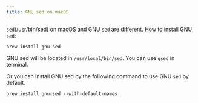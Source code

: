 ```yaml
---
title: GNU sed on macOS
---
```


``sed``(/usr/bin/sed) on macOS and GNU ``sed`` are different. How to install GNU ``sed``:

```
brew install gnu-sed
```

GNU sed will be located in ``/usr/local/bin/sed``. You can use ``gsed`` in terminal.

Or you can install GNU sed by the following command to use GNU ``sed`` by default.

```
brew install gnu-sed --with-default-names
```
